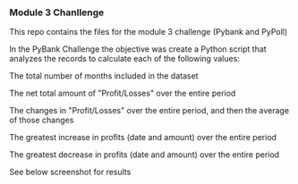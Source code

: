 ### Module 3 Chanllenge

This repo contains the files for the module 3 challenge (Pybank and PyPoll)

In the PyBank Challenge the objective was create a Python script that analyzes the records to calculate each of the following values:

The total number of months included in the dataset

The net total amount of "Profit/Losses" over the entire period

The changes in "Profit/Losses" over the entire period, and then the average of those changes

The greatest increase in profits (date and amount) over the entire period

The greatest decrease in profits (date and amount) over the entire period

See below screenshot for results


